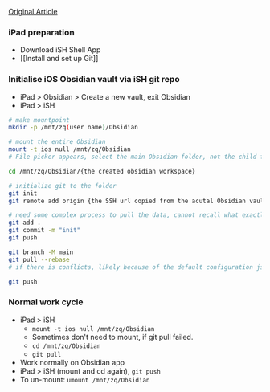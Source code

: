 [Original Article](https://gist.github.com/DannyQuah/f686c0e43b741468e12515cd79017489)

### iPad preparation
- Download iSH Shell App
- [[Install and set up Git]]

### Initialise iOS Obsidian vault via iSH git repo
- iPad > Obsidian > Create a new vault, exit Obsidian 
- iPad > iSH
```sh
# make mountpoint 
mkdir -p /mnt/zq(user name)/Obsidian

# mount the entire Obsidian
mount -t ios null /mnt/zq/Obsidian 
# File picker appears, select the main Obsidian folder, not the child folder

cd /mnt/zq/Obsidian/{the created obsidian workspace}

# initialize git to the folder 
git init
git remote add origin {the SSH url copied from the acutal Obsidian vault git repo}

# need some complex process to pull the data, cannot recall what exactly I did
git add .
git commit -m "init"
git push

git branch -M main
git pull --rebase
# if there is conflicts, likely because of the default configuration json files from obsidian, use git rebase —skip to skip them. 

git push

```

### Normal work cycle
- iPad > iSH 
	- `mount -t ios null /mnt/zq/Obsidian`
	- Sometimes don't need to mount, if git pull failed. 
	- `cd /mnt/zq/Obsidian` 
	- `git pull`
- Work normally on Obsidian app
- iPad > iSH (mount and cd again), `git push`
- To un-mount: `umount /mnt/zq/Obsidian`

